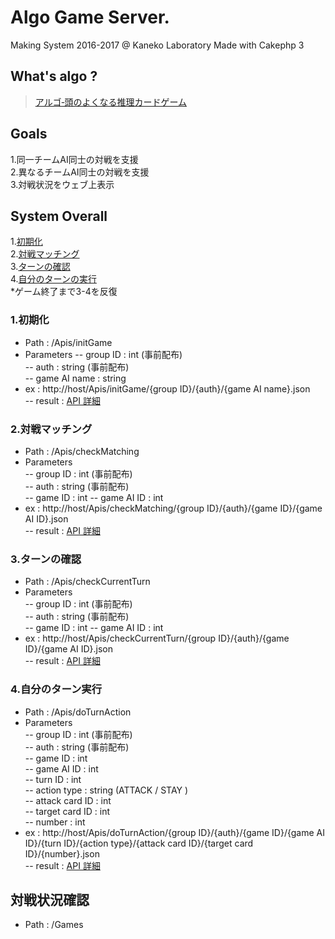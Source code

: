 # Algo Game Server.
Making System 2016-2017 @ Kaneko Laboratory
Made with Cakephp 3  


## What's algo ?
>[アルゴ‐頭のよくなる推理カードゲーム](http://www.sansu-olympic.gr.jp/algo/)

## Goals
1.同一チームAI同士の対戦を支援  
2.異なるチームAI同士の対戦を支援  
3.対戦状況をウェブ上表示

## System Overall
1.[初期化](#1.初期化)  
2.[対戦マッチング](#2.対戦マッチング)    
3.[ターンの確認](#3.ターンの確認)  
4.[自分のターンの実行](#4.自分のターン実行)  
*ゲーム終了まで3-4を反復  
 

### 1.初期化
 - Path : /Apis/initGame
 - Parameters
 -- group ID : int (事前配布)  
 -- auth : string (事前配布)  
 -- game AI name : string  
 - ex  : http://host/Apis/initGame/{group ID}/{auth}/{game AI name}.json  
 -- result : [API 詳細](https://docs.google.com/document/d/1aNj4CJs7qi0x4PnVj6vstxtcsaZd3GpOHd40OwnHZwY/edit?usp=sharing) 
 
 
### 2.対戦マッチング
 - Path : /Apis/checkMatching  
 - Parameters  
 -- group ID : int (事前配布)  
 -- auth : string (事前配布)  
 -- game ID : int
 -- game AI ID : int
 - ex  : http://host/Apis/checkMatching/{group ID}/{auth}/{game ID}/{game AI ID}.json  
 -- result : [API 詳細](https://docs.google.com/document/d/1aNj4CJs7qi0x4PnVj6vstxtcsaZd3GpOHd40OwnHZwY/edit?usp=sharing) 
 

### 3.ターンの確認
 - Path : /Apis/checkCurrentTurn  
 - Parameters  
 -- group ID : int (事前配布)  
 -- auth : string (事前配布)  
 -- game ID : int
 -- game AI ID : int
 - ex  : http://host/Apis/checkCurrentTurn/{group ID}/{auth}/{game ID}/{game AI ID}.json  
 -- result : [API 詳細](https://docs.google.com/document/d/1aNj4CJs7qi0x4PnVj6vstxtcsaZd3GpOHd40OwnHZwY/edit?usp=sharing) 
 
### 4.自分のターン実行
 - Path : /Apis/doTurnAction  
 - Parameters  
 -- group ID : int (事前配布)    
 -- auth : string (事前配布)    
 -- game ID : int  
 -- game AI ID : int  
 -- turn ID : int    
 -- action type : string (ATTACK / STAY )  
 -- attack card ID : int  
 -- target card ID : int  
 -- number : int  
 - ex  : http://host/Apis/doTurnAction/{group ID}/{auth}/{game ID}/{game AI ID}/{turn ID}/{action type}/{attack card ID}/{target card ID}/{number}.json  
 -- result : [API 詳細](https://docs.google.com/document/d/1aNj4CJs7qi0x4PnVj6vstxtcsaZd3GpOHd40OwnHZwY/edit?usp=sharing) 
 

## 対戦状況確認
 - Path : /Games  
 


